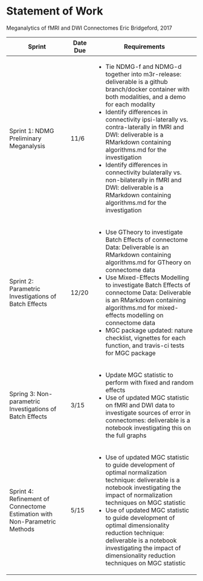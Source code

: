 # Statement of Work

Meganalytics of fMRI and DWI Connectomes 
Eric Bridgeford, 2017

| Sprint   | Date Due | Requirements |
|---|---|---|
| Sprint 1: NDMG Preliminary Meganalysis | 11/6 | <ul><li>Tie NDMG-f and NDMG-d together into m3r-release: deliverable is a github branch/docker container with both modalities, and a demo for each modality</li><li>Identify differences in connectivity ipsi-laterally vs. contra-laterally in fMRI and DWI: deliverable is a RMarkdown containing algorithms.md for the investigation</li><li>Identify differences in connectivity bulaterally vs. non-bilaterally in fMRI and DWI: deliverable is a RMarkdown containing algorithms.md for the investigation</li></ul>  |
| Sprint 2: Parametric Investigations of Batch Effects | 12/20  | <ul><li>Use GTheory to investigate Batch Effects of connectome Data: Deliverable is an RMarkdown containing algorithms.md for GTheory on connectome data</li><li>Use Mixed-Effects Modelling to investigate Batch Effects of connectome Data: Deliverable is an RMarkdown containing algorithms.md for mixed-effects modelling on connectome data</li><li>MGC package updated: nature checklist, vignettes for each function, and travis-ci tests for MGC package</li></ul>  |
| Spring 3: Non-parametric Investigations of Batch Effects | 3/15   | <ul><li>Update MGC statistic to perform with fixed and random effects</li><li>Use of updated MGC statistic on fMRI and DWI data to investigate sources of error in connectomes: deliverable is a notebook investigating this on the full graphs</li></ul> |
| Sprint 4: Refinement of Connectome Estimation with Non-Parametric Methods | 5/15 | <ul><li>Use of updated MGC statistic to guide development of optimal normalization technique: deliverable is a notebook investigating the impact of normalization techniques on MGC statistic</li><li>Use of updated MGC statistic to guide development of optimal dimensionality reduction  technique: deliverable is a notebook investigating the impact of dimensionality reduction techniques on MGC statistic</li></ul> |
